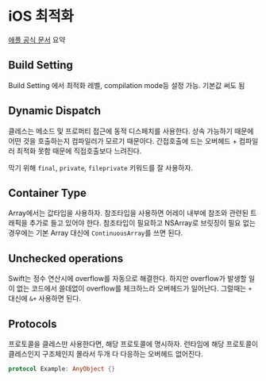 iOS 최적화
===
[애플 공식 문서](https://github.com/apple/swift/blob/master/docs/OptimizationTips.rst#writing-high-performance-swift-code) 요약

## Build Setting
Build Setting 에서 최적화 레벨, compilation mode등 설정 가능.
기본값 써도 됨

## Dynamic Dispatch
클레스는 메소드 및 프로퍼티 접근에 동적 디스페치를 사용한다. 상속 가능하기 때문에 어떤 것을 호출하는지 컴파일러가 모르기 때문아다. 간접호출에 드는 오버헤드 + 컴파일러 최적화 못함 때문에 직접호출보다 느려진다.

막기 위해 `final`, `private`, `fileprivate` 키워드를 잘 사용하자.

## Container Type
Array에서는 값타입을 사용하자. 참조타입을 사용하면 어레이 내부에 참조와 관련된 트래픽을 추가로 들고 있어야 한다.
참조타입이 필요하고 NSArray로 브릿징이 필요 없는 경우에는 기본 Array 대신에 `ContinuousArray`를 쓰면 된다.

## Unchecked operations
Swift는 정수 연산시에 overflow를 자동으로 해결한다. 하지만 overflow가 발생할 일이 없는 코드에서 쓸데없이 overflow를 체크하느라 오버헤드가 일어난다. 그럴때는 `+` 대신에 `&+` 사용하면 된다.

## Protocols
프로토콜을 클레스만 사용한다면, 해당 프로토콜에 명시하자. 런타임에 해당 프로토콜이 클레스인지 구조체인지 몰라서 두개 다 다응하는 오버헤드 없어진다.

```swift
protocol Example: AnyObject {}
```